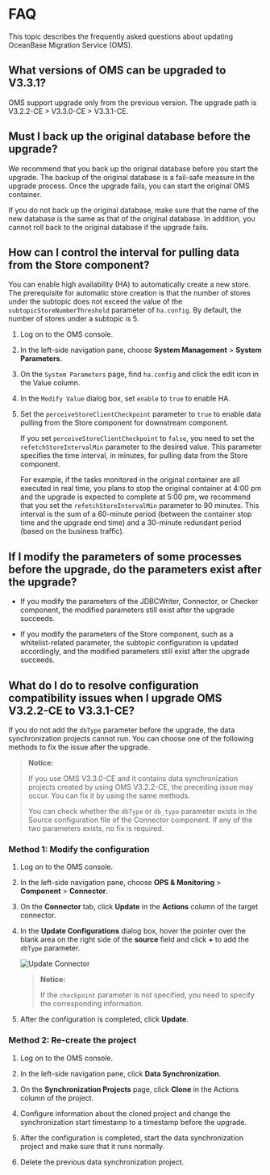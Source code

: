 # FAQ

This topic describes the frequently asked questions about updating OceanBase Migration Service (OMS).

## What versions of OMS can be upgraded to V3.3.1?

OMS support upgrade only from the previous version. The upgrade path is V3.2.2-CE > V3.3.0-CE > V3.3.1-CE.

## Must I back up the original database before the upgrade?

We recommend that you back up the original database before you start the upgrade. The backup of the original database is a fail-safe measure in the upgrade process. Once the upgrade fails, you can start the original OMS container.

If you do not back up the original database, make sure that the name of the new database is the same as that of the original database. In addition, you cannot roll back to the original database if the upgrade fails.

## How can I control the interval for pulling data from the Store component?

You can enable high availability (HA) to automatically create a new store. The prerequisite for automatic store creation is that the number of stores under the subtopic does not exceed the value of the `subtopicStoreNumberThreshold` parameter of `ha.config`. By default, the number of stores under a subtopic is 5.

1. Log on to the OMS console.

2. In the left-side navigation pane, choose **System Management** > **System Parameters**.

3. On the `System Parameters` page, find `ha.config` and click the edit icon in the Value column.

4. In the `Modify Value` dialog box, set `enable` to `true` to enable HA.

5. Set the `perceiveStoreClientCheckpoint` parameter to `true` to enable data pulling from the Store component for downstream component.

   If you set `perceiveStoreClientCheckpoint` to `false`, you need to set the `refetchStoreIntervalMin` parameter to the desired value. This parameter specifies the time interval, in minutes, for pulling data from the Store component.

   For example, if the tasks monitored in the original container are all executed in real time, you plans to stop the original container at 4:00 pm and the upgrade is expected to complete at 5:00 pm, we recommend that you set the `refetchStoreIntervalMin` parameter to 90 minutes. This interval is the sum of a 60-minute period (between the container stop time and the upgrade end time) and a 30-minute redundant period (based on the business traffic).

## If I modify the parameters of some processes before the upgrade, do the parameters exist after the upgrade?

* If you modify the parameters of the JDBCWriter, Connector, or Checker component, the modified parameters still exist after the upgrade succeeds.

* If you modify the parameters of the Store component, such as a whitelist-related parameter, the subtopic configuration is updated accordingly, and the modified parameters still exist after the upgrade succeeds.

## What do I do to resolve configuration compatibility issues when I upgrade OMS V3.2.2-CE to V3.3.1-CE?

If you do not add the `dbType` parameter before the upgrade, the data synchronization projects cannot run. You can choose one of the following methods to fix the issue after the upgrade.

> **Notice:**
>
> If you use OMS V3.3.0-CE and it contains data synchronization projects created by using OMS V3.2.2-CE, the preceding issue may occur. You can fix it by using the same methods.
>
> You can check whether the `dbType` or `db_type` parameter exists in the Source configuration file of the Connector component. If any of the two parameters exists, no fix is required.

### Method 1: Modify the configuration

1. Log on to the OMS console.

2. In the left-side navigation pane, choose **OPS & Monitoring** > **Component** > **Connector**.

3. On the **Connector** tab, click **Update** in the **Actions** column of the target connector.

4. In the **Update Configurations** dialog box, hover the pointer over the blank area on the right side of the **source** field and click **+** to add the `dbType` parameter.

   ![Update Connector](https://obbusiness-private.oss-cn-shanghai.aliyuncs.com/doc/img/oms/oms-enterprise/%E6%9B%B4%E6%96%B0%20Connector.png)

   > **Notice:**
   >
   > If the `checkpoint` parameter is not specified, you need to specify the corresponding information.

5. After the configuration is completed, click **Update**.

### Method 2: Re-create the project

1. Log on to the OMS console.

2. In the left-side navigation pane, click **Data Synchronization**.

3. On the **Synchronization Projects** page, click **Clone** in the Actions column of the project.

4. Configure information about the cloned project and change the synchronization start timestamp to a timestamp before the upgrade.

5. After the configuration is completed, start the data synchronization project and make sure that it runs normally.

6. Delete the previous data synchronization project.
